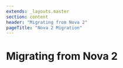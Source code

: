 ```yaml
---
extends: _layouts.master
section: content
header: "Migrating from Nova 2"
pageTitle: "Nova 2 Migration"
---
```


# Migrating from Nova 2
